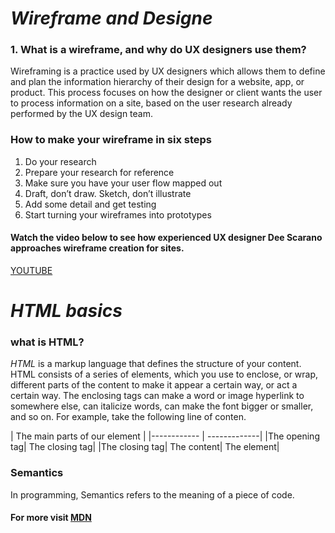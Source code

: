 # ***Wireframe and Designe***
### 1. What is a wireframe, and why do UX designers use them?
Wireframing is a practice used by UX designers which allows them to define and plan the information hierarchy of their design for a website, app, or product.
This process focuses on how the designer or client wants the user to process information on a site, based on the user research already performed by the UX design team.
### How to make your wireframe in six steps
1. Do your research
2. Prepare your research for reference
3. Make sure you have your user flow mapped out
4. Draft, don’t draw. Sketch, don’t illustrate
5. Add some detail and get testing
6. Start turning your wireframes into prototypes
 #### Watch the video below to see how experienced UX designer Dee Scarano approaches wireframe creation for sites.
 [YOUTUBE](https://youtu.be/qpH7-KFWZRI)

# ***HTML basics***
###  what is HTML?
*HTML* is a markup language that defines the structure of your content. HTML consists of a series of elements, which you use to enclose, or wrap, different parts of the content to make it appear a certain way, or act a certain way. The enclosing tags can make a word or image hyperlink to somewhere else, can italicize words, can make the font bigger or smaller, and so on.  For example, take the following line of conten.

| The main parts of our element |
|------------ | -------------|
|The opening tag|
The closing tag|
 |The closing tag|
 The content|
 The element|
 
 ### Semantics
 
In programming, Semantics refers to the meaning of a piece of code.

#### For more visit [MDN](https://developer.mozilla.org/en-US/docs/Glossary/Semantics)



